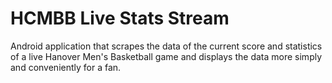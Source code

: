 # HCMBB Live Stats Stream
Android application that scrapes the data of the current score and statistics of a live Hanover Men's Basketball game and displays the data more simply and conveniently for a fan.
